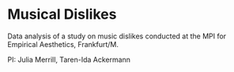 # Musical Dislikes
Data analysis of a study on music dislikes conducted at the MPI for Empirical Aesthetics, Frankfurt/M.

PI: Julia Merrill, Taren-Ida Ackermann
